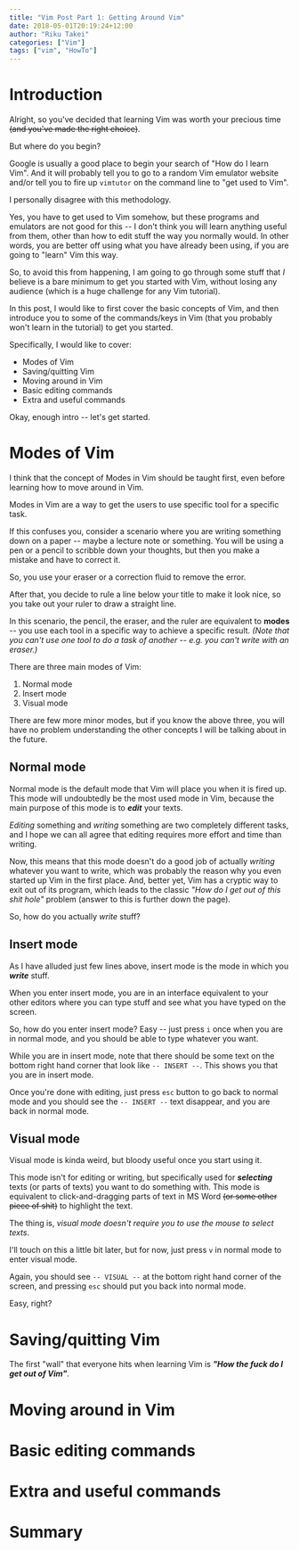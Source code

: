 ```yaml
---
title: "Vim Post Part 1: Getting Around Vim"
date: 2018-05-01T20:19:24+12:00
author: "Riku Takei"
categories: ["Vim"]
tags: ["vim", "HowTo"]
---
```


# Introduction

Alright, so you've decided that learning Vim was worth your precious time ~~(and you've made the right choice)~~.

But where do you begin?

Google is usually a good place to begin your search of "How do I learn Vim".
And it will probably tell you to go to a random Vim emulator website and/or tell you to fire up `vimtutor` on the command line to "get used to Vim".

I personally disagree with this methodology.

Yes, you have to get used to Vim somehow, but these programs and emulators are not good for this -- I don't think you will learn anything useful from them, other than how to edit stuff the way you normally would.
In other words, you are better off using what you have already been using, if you are going to "learn" Vim this way.

So, to avoid this from happening, I am going to go through some stuff that *_I_* believe is a bare minimum to get you started with Vim, without losing any audience (which is a huge challenge for any Vim tutorial).

In this post, I would like to first cover the basic concepts of Vim, and then introduce you to some of the commands/keys in Vim (that you probably won't learn in the tutorial) to get you started.

Specifically, I would like to cover:

- Modes of Vim
- Saving/quitting Vim
- Moving around in Vim
- Basic editing commands
- Extra and useful commands

Okay, enough intro -- let's get started.

# Modes of Vim

I think that the concept of Modes in Vim should be taught first, even before learning how to move around in Vim.

Modes in Vim are a way to get the users to use specific tool for a specific task.

If this confuses you, consider a scenario where you are writing something down on a paper -- maybe a lecture note or something.
You will be using a pen or a pencil to scribble down your thoughts, but then you make a mistake and have to correct it.

So, you use your eraser or a correction fluid to remove the error.

After that, you decide to rule a line below your title to make it look nice, so you take out your ruler to draw a straight line.

In this scenario, the pencil, the eraser, and the ruler are equivalent to **modes** -- you use each tool in a specific way to achieve a specific result.
*(Note that you can't use one tool to do a task of another -- e.g. you can't write with an eraser.)*

There are three main modes of Vim:

1. Normal mode
2. Insert mode
3. Visual mode

There are few more minor modes, but if you know the above three, you will have no problem understanding the other concepts I will be talking about in the future.

## Normal mode

Normal mode is the default mode that Vim will place you when it is fired up.
This mode will undoubtedly be the most used mode in Vim, because the main purpose of this mode is to ***edit*** your texts.

*Editing* something and *writing* something are two completely different tasks, and I hope we can all agree that editing requires more effort and time than writing.

Now, this means that this mode doesn't do a good job of actually *writing* whatever you want to write, which was probably the reason why you even started up Vim in the first place.
And, better yet, Vim has a cryptic way to exit out of its program, which leads to the classic *"How do I get out of this shit hole"* problem (answer to this is further down the page).

So, how do you actually *write* stuff?


## Insert mode

As I have alluded just few lines above, insert mode is the mode in which you ***write*** stuff.

When you enter insert mode, you are in an interface equivalent to your other editors where you can type stuff and see what you have typed on the screen.

So, how do you enter insert mode?
Easy -- just press `i` once  when you are in normal mode, and you should be able to type whatever you want.

While you are in insert mode, note that there should be some text on the bottom right hand corner that look like `-- INSERT --`.
This shows you that you are in insert mode.

Once you're done with editing, just press `esc` button to go back to normal mode and you should see the `-- INSERT --` text disappear, and you are back in normal mode.

## Visual mode

Visual mode is kinda weird, but bloody useful once you start using it.

This mode isn't for editing or writing, but specifically used for ***selecting*** texts (or parts of texts) you want to do something with.
This mode is equivalent to click-and-dragging parts of text in MS Word ~~(or some other piece of shit)~~ to highlight the text.

The thing is, *visual mode doesn't require you to use the mouse to select texts*.

I'll touch on this a little bit later, but for now, just press `v` in normal mode to enter visual mode.

Again, you should see `-- VISUAL --` at the bottom right hand corner of the screen, and pressing `esc` should put you back into normal mode.

Easy, right?

# Saving/quitting Vim

The first "wall" that everyone hits when learning Vim is ***"How the fuck do I get out of Vim"***.




# Moving around in Vim





# Basic editing commands





# Extra and useful commands














# Summary









